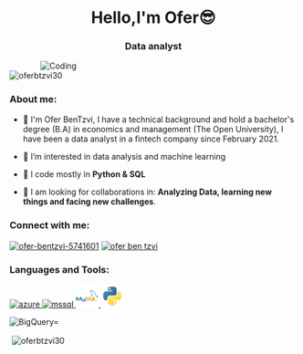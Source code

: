 <h1 align="center">Hello,I'm Ofer😎</h1>
<h3 align="center">Data analyst</h3>
<img align="right" alt="Coding" width="450" src="https://www.springboard.com/library/static/c8a8b68015e12fea64edae0ab4e9dd71/1f368/shutterstock_1814645042.jpg">


<p align="left"> <img src="https://komarev.com/ghpvc/?username=oferbtzvi30&label=Profile%20views&color=0e75b6&style=flat" alt="oferbtzvi30" /> </p>
<h3 align="left">About me:</h3> </p>

- 👋 I'm Ofer BenTzvi, I have a technical background and hold a bachelor's degree (B.A) in economics and management (The Open University), I have been a data analyst      in a fintech company since February 2021.

- 👀 I’m interested in data analysis and machine learning

- 🌱 I code mostly in **Python & SQL**

- 💞️ I am looking for collaborations in: **Analyzing Data, learning new things and facing new challenges**.


<h3 align="left">Connect with me:</h3>
<p align="left">
<a href="https://linkedin.com/in/ofer-bentzvi-5741601" target="blank"><img align="center" src="https://raw.githubusercontent.com/rahuldkjain/github-profile-readme-generator/master/src/images/icons/Social/linked-in-alt.svg" alt="ofer-bentzvi-5741601" height="30" width="40" /></a>
<a href="https://fb.com/ofer ben tzvi" target="blank"><img align="center" src="https://raw.githubusercontent.com/rahuldkjain/github-profile-readme-generator/master/src/images/icons/Social/facebook.svg" alt="ofer ben tzvi" height="30" width="40" /></a>
</p>

<h3 align="left">Languages and Tools:</h3>
<p align="left"> <a href="https://azure.microsoft.com/en-in/" target="_blank" rel="noreferrer"> <img src="https://www.vectorlogo.zone/logos/microsoft_azure/microsoft_azure-icon.svg" alt="azure" width="40" height="40"/> </a> <a href="https://www.microsoft.com/en-us/sql-server" target="_blank" rel="noreferrer"> <img src="https://www.svgrepo.com/show/303229/microsoft-sql-server-logo.svg" alt="mssql" width="40" height="40"/> </a> <a href="https://www.mysql.com/" target="_blank" rel="noreferrer"> <img src="https://raw.githubusercontent.com/devicons/devicon/master/icons/mysql/mysql-original-wordmark.svg" alt="mysql" width="40" height="40"/> </a> <a href="https://www.python.org" target="_blank" rel="noreferrer"> <img src="https://raw.githubusercontent.com/devicons/devicon/master/icons/python/python-original.svg" alt="python" width="40" height="40"/> </a></p><img src="https://cxl.com/wp-content/uploads/2019/10/google-bigquery-logo-1-1024x577.png" alt="BigQuery="40" height="50/> </a> </p>


<p><img align="left" src="https://github-readme-stats.vercel.app/api/top-langs?username=oferbtzvi30&show_icons=true&locale=en&layout=compact" alt="oferbtzvi30" /></p>

<p>&nbsp;<img align="center" src="https://github-readme-stats.vercel.app/api?username=oferbtzvi30&show_icons=true&locale=en" alt="oferbtzvi30" /></p>
